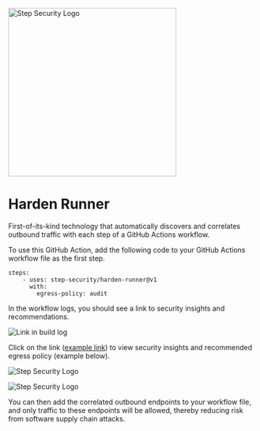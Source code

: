<p align="left">
  <img src="https://step-security-images.s3.us-west-2.amazonaws.com/Final-Logo-06.png" alt="Step Security Logo" width="340">
</p>

# Harden Runner

First-of-its-kind technology that automatically discovers and correlates outbound traffic with each step of a GitHub Actions workflow.

To use this GitHub Action, add the following code to your GitHub Actions workflow file as the first step. 

```
steps:
    - uses: step-security/harden-runner@v1
      with:
        egress-policy: audit
```

In the workflow logs, you should see a link to security insights and recommendations.  

<p align="left">
  <img src="https://step-security-images.s3.us-west-2.amazonaws.com/build_log_link.png" alt="Link in build log" >
</p>

Click on the link ([example link](https://app.stepsecurity.io/github/nvm-sh/nvm/actions/runs/1547131792)) to view security insights and recommended egress policy (example below). 

<p align="left">
  <img src="https://step-security-images.s3.us-west-2.amazonaws.com/insights.png" alt="Step Security Logo" >
</p>
<p align="left">
  <img src="https://step-security-images.s3.us-west-2.amazonaws.com/policy.png" alt="Step Security Logo" >
</p>

You can then add the correlated outbound endpoints to your workflow file, and only traffic to these endpoints will be allowed, thereby reducing risk from software supply chain attacks.
